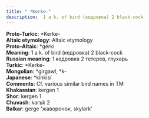 ```yaml
---
title: " *Kerke-"
description:  1 a k. of bird (кедровка) 2 black-cock
---
```


<strong>Proto-Turkic</strong>:  *Kerke-<br>
<strong>Altaic etymology</strong>:  Altaic etymology<br>
<strong> Proto-Altaic</strong>:  *gérki<br>
<strong>Meaning</strong>:  1 a k. of bird (кедровка) 2 black-cock<br>
<strong>Russian meaning</strong>:  1 кедровка 2 тетерев, глухарь<br>
<strong>Turkic</strong>:  *Kerke-<br>
<strong>Mongolian</strong>:  *girgawl, *k-<br>
<strong>Japanese</strong>:  *kínkisí<br>
<strong>Comments</strong>:  Cf. various similar bird names in TM<br>
<strong>Khakassian</strong>:  kergen 1<br>
<strong>Shor</strong>:  kergen 1<br>
<strong>Chuvash</strong>:  karъk 2<br>
<strong>Balkar</strong>:  gerge 'жаворонок, skylark'<br>


